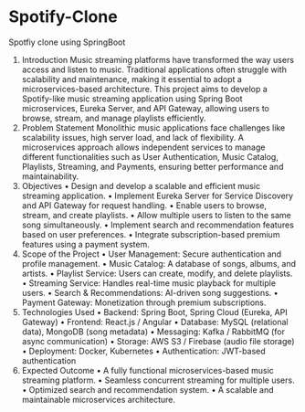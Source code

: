 # Spotify-Clone
Spotfiy clone using SpringBoot 

1. Introduction
Music streaming platforms have transformed the way users access and listen to music.
Traditional applications often struggle with scalability and maintenance, making it essential to
adopt a microservices-based architecture. This project aims to develop a Spotify-like music
streaming application using Spring Boot microservices, Eureka Server, and API Gateway,
allowing users to browse, stream, and manage playlists efficiently.
2. Problem Statement
Monolithic music applications face challenges like scalability issues, high server load, and lack
of flexibility. A microservices approach allows independent services to manage different
functionalities such as User Authentication, Music Catalog, Playlists, Streaming, and
Payments, ensuring better performance and maintainability.
3. Objectives
• Design and develop a scalable and efficient music streaming application.
• Implement Eureka Server for Service Discovery and API Gateway for request
handling.
• Enable users to browse, stream, and create playlists.
• Allow multiple users to listen to the same song simultaneously.
• Implement search and recommendation features based on user preferences.
• Integrate subscription-based premium features using a payment system.
4. Scope of the Project
• User Management: Secure authentication and profile management.
• Music Catalog: A database of songs, albums, and artists.
• Playlist Service: Users can create, modify, and delete playlists.
• Streaming Service: Handles real-time music playback for multiple users.
• Search & Recommendations: AI-driven song suggestions.
• Payment Gateway: Monetization through premium subscriptions.
5. Technologies Used
• Backend: Spring Boot, Spring Cloud (Eureka, API Gateway)
• Frontend: React.js / Angular
• Database: MySQL (relational data), MongoDB (song metadata)
• Messaging: Kafka / RabbitMQ (for async communication)
• Storage: AWS S3 / Firebase (audio file storage)
• Deployment: Docker, Kubernetes
• Authentication: JWT-based authentication
6. Expected Outcome
• A fully functional microservices-based music streaming platform.
• Seamless concurrent streaming for multiple users.
• Optimized search and recommendation system.
• A scalable and maintainable microservices architecture.
